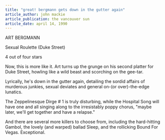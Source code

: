 ```yaml
---
title: "great! bergmann gets down in the gutter again"
article_author: john mackie
article_publication: the vancouver sun
article_date: april 14, 1990
---
```

ART BERGMANN  
  
Sexual Roulette (Duke Street)  
  
4 out of four stars  
  
Now, this is more like it. Art turns up the grunge on his second platter for Duke Street, howling like a wild beast and scorching on the gee-tar.  
  
Lyrically, he's down in the gutter again, detailing the sordid affairs of murderous junkies, sexual deviates and general on-(or over)-the-edge lunatics.  
  
The Zeppelinesque Dirge # 1 is truly disturbing, while the Hospital Song will have one and all singing along to the irresistably poppy chorus, "maybe later, we'll get together and have a relapse."  
  
And there are several more killers to choose from, including the hard-hitting Gambol, the lovely (and warped) ballad Sleep, and the rollicking Bound For Vegas. Exceptional.  
